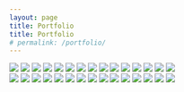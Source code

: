 ```yaml
---
layout: page
title: Portfolio
title: Portfolio
# permalink: /portfolio/
---
```


<!-- 

This page is full of JoeKim hard-coded "get her done and pass the bong" crap. top-level view of the portfolio, going to read data from portfolio.yml and produce a list of categories, with image, etc, or potentially a featured project.

Next page down from here should be all the work within a category.

Next page down is a detail page. 


Civic/Education

Residential

Signage and Wayfinding

Commercial 
{% for blarg in site.categories[page.tag] %}
{{blarg.tag}}
{% endfor %}
-->

<div class="gallery" data-columns="1">
	<img src="/images/wa-project-photos/Armitage 1.jpg">
	<img src="/images/wa-project-photos/Armitage 2.jpg">
	<img src="/images/wa-project-photos/front elev 100409.jpg">
	<img src="/images/wa-project-photos/Gately Stadium.JPG">
	<img src="/images/wa-project-photos/Toni Patisserie.JPG">
	<img src="/images/wa-project-photos/Handcut.JPG">
	<img src="/images/wa-project-photos/Kenmore.jpg">
	<img src="/images/wa-project-photos/Local Foods 1.JPG">
	<img src="/images/wa-project-photos/Local Foods 2.JPG">
	<img src="/images/wa-project-photos/Local Foods 3.JPG">
	<img src="/images/wa-project-photos/McGiffert 2.jpg">
	<img src="/images/wa-project-photos/SEARS 96.JPG">
	<img src="/images/wa-project-photos/Canopy 1.jpg">
	<img src="/images/wa-project-photos/Canopy 4.jpg">
	<img src="/images/wa-project-photos/WA office.jpg">
</div>
<div class="gallery" data-columns="2">
	<img src="/images/wa-project-photos/Armitage 1.jpg">
	<img src="/images/wa-project-photos/Armitage 2.jpg">
	<img src="/images/wa-project-photos/front elev 100409.jpg">
	<img src="/images/wa-project-photos/Gately Stadium.JPG">
	<img src="/images/wa-project-photos/Toni Patisserie.JPG">
	<img src="/images/wa-project-photos/Handcut.JPG">
	<img src="/images/wa-project-photos/Kenmore.jpg">
	<img src="/images/wa-project-photos/Local Foods 1.JPG">
	<img src="/images/wa-project-photos/Local Foods 2.JPG">
	<img src="/images/wa-project-photos/Local Foods 3.JPG">
	<img src="/images/wa-project-photos/McGiffert 2.jpg">
	<img src="/images/wa-project-photos/SEARS 96.JPG">
	<img src="/images/wa-project-photos/Canopy 1.jpg">
	<img src="/images/wa-project-photos/Canopy 4.jpg">
	<img src="/images/wa-project-photos/WA office.jpg">
</div>  
